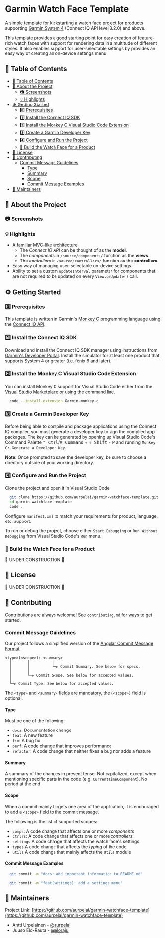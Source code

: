 # Garmin Watch Face Template

A simple template for kickstarting a watch face project for products supporting [Garmin System 4](https://forums.garmin.com/developer/connect-iq/b/news-announcements/posts/welcome-to-connect-iq-system-4) (Connect IQ API level 3.2.0) and above.

This template provides a good starting point for easy creation of feature-rich watch faces with support for rendering data in a multitude of different styles. It also enables support for user-selectable settings by provides an easy way of creating an on-device settings menu.

## 📔 Table of Contents

- [📔 Table of Contents](#-table-of-contents)
- [🌟 About the Project](#-about-the-project)
  - [📷 Screenshots](#-screenshots)
  - [💡 Highlights](#-highlights)
- [⚙️ Getting Started](#️-getting-started)
  - [0️⃣ Prerequisites](#0️⃣-prerequisites)
  - [1️⃣ Install the Connect IQ SDK](#1️⃣-install-the-connect-iq-sdk)
  - [2️⃣ Install the Monkey C Visual Studio Code Extension](#2️⃣-install-the-monkey-c-visual-studio-code-extension)
  - [3️⃣ Create a Garmin Developer Key](#3️⃣-create-a-garmin-developer-key)
  - [4️⃣ Configure and Run the Project](#4️⃣-configure-and-run-the-project)
  - [👷 Build the Watch Face for a Product](#-build-the-watch-face-for-a-product)
- [📝 License](#-license)
- [👋 Contributing](#-contributing)
  - [Commit Message Guidelines](#commit-message-guidelines)
    - [Type](#type)
    - [Summary](#summary)
    - [Scope](#scope)
    - [Commit Message Examples](#commit-message-examples)
- [🚧 Maintainers](#-maintainers)

## 🌟 About the Project

### 📷 Screenshots

### 💡 Highlights

- A familiar MVC-like architecture
  - The *Connect IQ API* can be thought of as the **model**.
  - The *components* in `/source/components/` function as the **views**.
  - The *controllers* in `/source/controllers/` function as the **controllers**.
- Easy way of managing user-selectable on-device settings.
- Ability to set a custom `updateInterval` parameter for components that are not required to be updated on every `View.onUpdate()` call.

## ⚙️ Getting Started

### 0️⃣ Prerequisites

This template is written in Garmin's [Monkey C](https://developer.garmin.com/connect-iq/monkey-c/) programming language using the [Connect IQ API](https://developer.garmin.com/connect-iq/api-docs/).

### 1️⃣ Install the Connect IQ SDK

Download and install the Connect IQ SDK manager using instructions from [Garmin's Developer Portal](https://developer.garmin.com/connect-iq/sdk/). Install the simulator for at least one product that supports System 4 or greater (i.e. fēnix 6 and later).

### 2️⃣ Install the Monkey C Visual Studio Code Extension

You can install Monkey C support for Visual Studio Code either from the [Visual Studio Marketplace](https://marketplace.visualstudio.com/items?itemName=garmin.monkey-c) or using the command line.

```sh
  code --install-extension Garmin.monkey-c
```

### 3️⃣ Create a Garmin Developer Key

Before being able to compile and package applications using the Connect IQ compiler, you must generate a developer key to sign the complied app packages. The key can be generated by opening up Visual Studio Code's Command Palette <kbd>⌃ Ctrl</kbd>/<kbd>⌘ Command</kbd> + <kbd>⇧ Shift</kbd> + <kbd>P</kbd> and running `Monkey C: Generate a Developer Key`.

**Note**: Once prompted to save the developer key, be sure to choose a directory outside of your working directory.

### 4️⃣ Configure and Run the Project

Clone the project and open it in Visual Studio Code.

```sh
  git clone https://github.com/aurpelai/garmin-watchface-template.git
  cd garmin-watchface-template
  code .
```

Configure `manifest.xml` to match your requirements for product, language, etc. support.

To run or debug the project, choose either `Start Debugging` or `Run Without Debugging` from Visual Studio Code's `Run` menu.

### 👷 Build the Watch Face for a Product

🚧 UNDER CONSTRUCTION 🚧

## 📝 License

🚧 UNDER CONSTRUCTION 🚧

<!-- Distributed under the <insert correct License name> License. See LICENSE.txt for more information. -->

## 👋 Contributing

Contributions are always welcome! See `contributing.md` for ways to get started.

### Commit Message Guidelines

Our project follows a simplified wersion of the [Angular Commit Message Format](https://github.com/angular/angular/blob/main/CONTRIBUTING.md#commit).

```text
<type>(<scope>): <summary>
  │       │          │
  │       │          └─⫸ Commit Summary. See below for specs.
  │       │
  │       └─⫸ Commit Scope. See below for accepted values.
  │
  └─⫸ Commit Type. See below for accepted values.

```

The `<type>` and `<summary>` fields are mandatory, the `(<scope>)` field is optional.

#### Type

Must be one of the following:

- `docs`: Documentation change
- `feat`: A new feature
- `fix`: A bug fix
- `perf`: A code change that improves performance
- `refactor`: A code change that neither fixes a bug nor adds a feature

#### Summary

A summary of the changes in present tense. Not capitalized, except when mentioning specific parts in the code (e.g. `CurrentTimeComponent`). No period at the end

#### Scope

When a commit mainly targets one area of the application, it is encouraged to add a `<scope>` field to the commit message.

The following is the list of supported scopes:

- `comps`: A code change that affects one or more *components*
- `ctrlrs`: A code change that affects one or more *controllers*
- `settings` A code change that affects the watch face's settings
- `types` A code change that affects the *typing* of the code
- `utils` A code change that mainly affects the `Utils` module

#### Commit Message Examples

```sh
  git commit -m "docs: add important information to README.md"

  git commit -m "feat(settings): add a settings menu"
```

## 🚧 Maintainers

Project Link: [https://github.com/aurpelai/garmin-watchface-template](https://github.com/aurpelai/garmin-watchface-template)

- Antti Urpelainen - [@aurpelai](https://github.com/aurpelai)
- Juuso Elo-Rauta - [@eloraju](https://github.com/eloraju)
